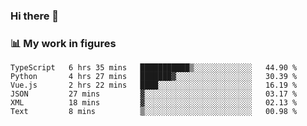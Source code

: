 ### Hi there 👋

### 📊 My work in figures

<!--START_SECTION:waka-->

```text
TypeScript   6 hrs 35 mins   ███████████▒░░░░░░░░░░░░░   44.90 %
Python       4 hrs 27 mins   ███████▓░░░░░░░░░░░░░░░░░   30.39 %
Vue.js       2 hrs 22 mins   ████░░░░░░░░░░░░░░░░░░░░░   16.19 %
JSON         27 mins         ▓░░░░░░░░░░░░░░░░░░░░░░░░   03.17 %
XML          18 mins         ▓░░░░░░░░░░░░░░░░░░░░░░░░   02.13 %
Text         8 mins          ▒░░░░░░░░░░░░░░░░░░░░░░░░   00.98 %
```

<!--END_SECTION:waka-->
